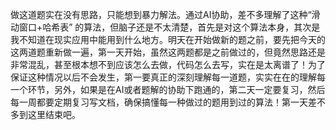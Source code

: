 做这道题实在没有思路，只能想到暴力解法。通过AI协助，差不多理解了这种“滑动窗口+哈希表” 的算法，但脑子还是不太清楚，首先是对这个算法本身，其次是我不知道在现实应用中能用到什么地方。明天在开始做新的题之前，要先把今天的这两道题重新做一遍，第一天开始，虽然这两题都是之前做过的，但竟然思路还是非常混乱，甚至根本想不到应该怎么去做，代码怎么去写，实在是太离谱了！为了保证这种情况以后不会发生，第一要真正的深刻理解每一道题，实实在在的理解每一个环节，另外，如果是在AI或者题解的协助下跑通的，第二天一定要复习，然后每一周都要定期复习写文档，确保搞懂每一种做过的题用到过的算法！第一天差不多到这里结束吧。